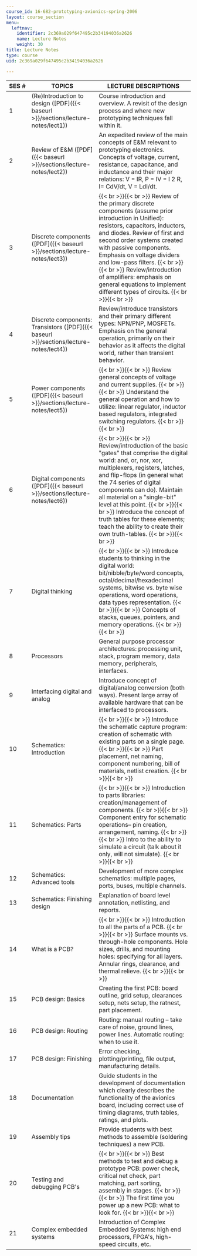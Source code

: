 ```yaml
---
course_id: 16-682-prototyping-avionics-spring-2006
layout: course_section
menu:
  leftnav:
    identifier: 2c369a029f647495c2b34194036a2626
    name: Lecture Notes
    weight: 30
title: Lecture Notes
type: course
uid: 2c369a029f647495c2b34194036a2626

---
```


| SES # | TOPICS | LECTURE DESCRIPTIONS |
| --- | --- | --- |
| 1 | (Re)Introduction to design ([PDF]({{< baseurl >}}/sections/lecture-notes/lect1)) | Course introduction and overview. A revisit of the design process and where new prototyping techniques fall within it. |
| 2 | Review of E&M ([PDF]({{< baseurl >}}/sections/lecture-notes/lect2)) | An expedited review of the main concepts of E&M relevant to prototyping electronics. Concepts of voltage, current, resistance, capacitance, and inductance and their major relations: V = IR, P = IV = I 2 R, I= CdV/dt, V = LdI/dt. |
| 3 | Discrete components ([PDF]({{< baseurl >}}/sections/lecture-notes/lect3)) |  {{< br >}}{{< br >}} Review of the primary discrete components (assume prior introduction in Unified): resistors, capacitors, inductors, and diodes. Review of first and second order systems created with passive components. Emphasis on voltage dividers and low-pass filters. {{< br >}}{{< br >}} Review/introduction of amplifiers: emphasis on general equations to implement different types of circuits. {{< br >}}{{< br >}}  |
| 4 | Discrete components: Transistors ([PDF]({{< baseurl >}}/sections/lecture-notes/lect4)) | Review/introduce transistors and their primary different types: NPN/PNP, MOSFETs. Emphasis on the general operation, primarily on their behavior as it affects the digital world, rather than transient behavior. |
| 5 | Power components ([PDF]({{< baseurl >}}/sections/lecture-notes/lect5)) |  {{< br >}}{{< br >}} Review general concepts of voltage and current supplies. {{< br >}}{{< br >}} Understand the general operation and how to utilize: linear regulator, inductor based regulators, integrated switching regulators. {{< br >}}{{< br >}}  |
| 6 | Digital components ([PDF]({{< baseurl >}}/sections/lecture-notes/lect6)) |  {{< br >}}{{< br >}} Review/introduction of the basic "gates" that comprise the digital world: and, or, nor, xor, multiplexers, registers, latches, and flip-flops (in general what the 74 series of digital components can do). Maintain all material on a "single-bit" level at this point. {{< br >}}{{< br >}} Introduce the concept of truth tables for these elements; teach the ability to create their own truth-tables. {{< br >}}{{< br >}}  |
| 7 | Digital thinking |  {{< br >}}{{< br >}} Introduce students to thinking in the digital world: bit/nibble/byte/word concepts, octal/decimal/hexadecimal systems, bitwise vs. byte wise operations, word operations, data types representation. {{< br >}}{{< br >}} Concepts of stacks, queues, pointers, and memory operations. {{< br >}}{{< br >}}  |
| 8 | Processors | General purpose processor architectures: processing unit, stack, program memory, data memory, peripherals, interfaces. |
| 9 | Interfacing digital and analog | Introduce concept of digital/analog conversion (both ways). Present large array of available hardware that can be interfaced to processors. |
| 10 | Schematics: Introduction |  {{< br >}}{{< br >}} Introduce the schematic capture program: creation of schematic with existing parts on a single page. {{< br >}}{{< br >}} Part placement, net naming, component numbering, bill of materials, netlist creation. {{< br >}}{{< br >}}  |
| 11 | Schematics: Parts |  {{< br >}}{{< br >}} Introduction to parts libraries: creation/management of components. {{< br >}}{{< br >}} Component entry for schematic operations– pin creation, arrangement, naming. {{< br >}}{{< br >}} Intro to the ability to simulate a circuit (talk about it only, will not simulate). {{< br >}}{{< br >}}  |
| 12 | Schematics: Advanced tools | Development of more complex schematics: multiple pages, ports, buses, multiple channels. |
| 13 | Schematics: Finishing design | Explanation of board level annotation, netlisting, and reports. |
| 14 | What is a PCB? |  {{< br >}}{{< br >}} Introduction to all the parts of a PCB. {{< br >}}{{< br >}} Surface mounts vs. through-hole components. Hole sizes, drills, and mounting holes: specifying for all layers. Annular rings, clearance, and thermal relieve. {{< br >}}{{< br >}}  |
| 15 | PCB design: Basics | Creating the first PCB: board outline, grid setup, clearances setup, nets setup, the ratnest, part placement. |
| 16 | PCB design: Routing | Routing: manual routing – take care of noise, ground lines, power lines. Automatic routing: when to use it. |
| 17 | PCB design: Finishing | Error checking, plotting/printing, file output, manufacturing details. |
| 18 | Documentation | Guide students in the development of documentation which clearly describes the functionality of the avionics board, including correct use of timing diagrams, truth tables, ratings, and plots. |
| 19 | Assembly tips | Provide students with best methods to assemble (soldering techniques) a new PCB. |
| 20 | Testing and debugging PCB's |  {{< br >}}{{< br >}} Best methods to test and debug a prototype PCB: power check, critical net check, part matching, part sorting, assembly in stages. {{< br >}}{{< br >}} The first time you power up a new PCB: what to look for. {{< br >}}{{< br >}}  |
| 21 | Complex embedded systems | Introduction of Complex Embedded Systems: high end processors, FPGA's, high-speed circuits, etc.